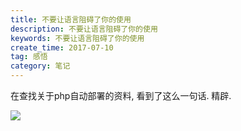 ```yaml
---
title: 不要让语言阻碍了你的使用
description: 不要让语言阻碍了你的使用
keywords: 不要让语言阻碍了你的使用
create_time: 2017-07-10
tag: 感悟
category: 笔记
---
```



在查找关于php自动部署的资料, 看到了这么一句话. 精辟.


![](/images/14996743272349.jpg)


